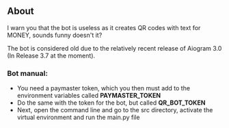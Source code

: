 <h2>About</h2>

I warn you that the bot is useless as it creates QR codes with text for MONEY, sounds funny doesn't it?

The bot is considered old due to the relatively recent release of Aiogram 3.0 (In Release 3.7 at the moment).

<h3>Bot manual:</h3>

<ul>
    <li>You need a paymaster token, which you then must add to the environment variables called <b>PAYMASTER_TOKEN</b></li>
    <li>Do the same with the token for the bot, but called <b>QR_BOT_TOKEN</b></li>
    <li>Next, open the command line and go to the src directory, activate the virtual environment and run the main.py file</li>
</ul>